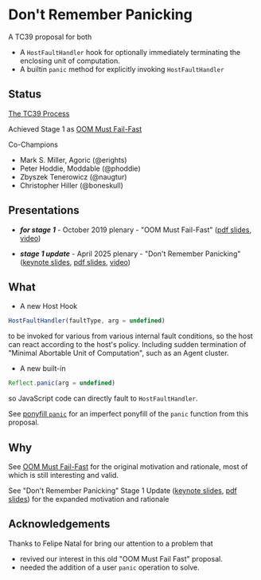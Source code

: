 # Don't Remember Panicking

A TC39 proposal for both

- A `HostFaultHandler` hook for optionally immediately terminating the enclosing unit of computation.
- A builtin `panic` method for explicitly invoking `HostFaultHandler`

## Status

[The TC39 Process](https://tc39.es/process-document/)

Achieved Stage 1 as [OOM Must Fail-Fast](./oom-must-fail-fast-README.md)

Co-Champions
- Mark S. Miller, Agoric (@erights)
- Peter Hoddie, Moddable (@phoddie)
- Zbyszek Tenerowicz (@naugtur)
- Christopher Hiller (@boneskull)

## Presentations

- ***for stage 1*** - October 2019 plenary - "OOM Must Fail-Fast" ([pdf slides](./panic-talks/oom-fails-fast-for-stage1.pdf), [video](https://www.youtube.com/watch?v=wNM2B4GFf3s&list=PLzDw4TTug5O0ywHrOz4VevVTYr6Kj_KtW))

- ***stage 1 update*** - April 2025 plenary - "Don't Remember Panicking" ([keynote slides](./panic-talks/dont-remember-panicking.key), [pdf slides](./panic-talks/dont-remember-panicking.pdf), [video](https://www.youtube.com/watch?v=nhsnssvp1vI&list=PLzDw4TTug5O3vIAd4IR1Gp5t_46co_dv9&index=26))

## What

- A new Host Hook
```js
HostFaultHandler(faultType, arg = undefined)
```
to be invoked for various from various internal fault conditions, so the host can react according to the host's policy. Including sudden termination of "Minimal Abortable Unit of Computation", such as an Agent cluster.

- A new built-in
```js
Reflect.panic(arg = undefined)
```
so JavaScript code can directly fault to `HostFaultHandler`.

See [ponyfill `panic`](https://github.com/endojs/endo/pull/2815) for an imperfect ponyfill of the `panic` function from this proposal.

## Why

See [OOM Must Fail-Fast](./oom-must-fail-fast-README.md) for the original motivation and rationale, most of which is still interesting and valid.

See "Don't Remember Panicking" Stage 1 Update ([keynote slides](./panic-talks/dont-remember-panicking.key), [pdf slides](./panic-talks/dont-remember-panicking.pdf)) for the expanded motivation and rationale

## Acknowledgements

Thanks to Felipe Natal for bring our attention to a problem that
- revived our interest in this old "OOM Must Fail Fast" proposal.
- needed the addition of a user `panic` operation to solve.
